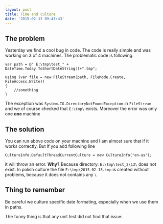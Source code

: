 ```yaml
---
layout: post
title: Time and culture
date: '2015-02-13 09:43:43'
---
```


## The problem
Yesterday we find a cool bug in code. The code is really simple and was working on 3 of 4 machines. The problematic code is following:

```
var path = @" E:\tmp\test_" + DateTime.Today.ToShortDateString()+".tmp";

using (var file = new FileStream(path, FileMode.Create, FileAccess.Write))
{
    //something
}
```

The exception was `System.IO.DirectoryNotFoundException` in `FileStream` and we of course checked that `E:\tmp\` exists. Moreover the error was only one **one** machine

## The solution
You can run above code on your machine and I am almost sure that if it works correctly. But If you add following line
```
CultureInfo.DefaultThreadCurrentCulture = new CultureInfo("en-us");
```
it will throw an error. **Why?** Because directory: `E:\tmp\test_2\13\` does not exist. In polish culture the file `E:\tmp\2015-02-13.tmp` is created without problems, because it does not contains any `\`

## Thing to remember
Be careful we culture specific date formating, especially when we use them in paths.

The funny thing is that any unit test did not find that issue. 